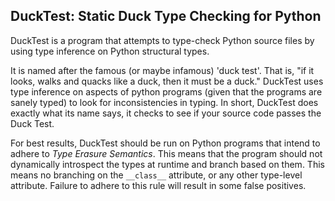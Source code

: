 DuckTest: Static Duck Type Checking for Python
------------

DuckTest is a program that attempts to type-check Python source files by using
type inference on Python structural types.

It is named after the famous (or maybe infamous) 'duck test'. That is,
"if it looks, walks and quacks like a duck, then it must be a duck."
DuckTest uses type inference on aspects of python programs (given that
the programs are sanely typed) to look for inconsistencies in typing.
In short, DuckTest does exactly what its name says, it checks to see
if your source code passes the Duck Test.

For best results, DuckTest should be run on Python programs that intend
to adhere to *Type Erasure Semantics*. This means that the program
should not dynamically introspect the types at runtime and branch
based on them. This means no branching on the `__class__` attribute,
or any other type-level attribute. Failure to adhere to this rule
will result in some false positives.
